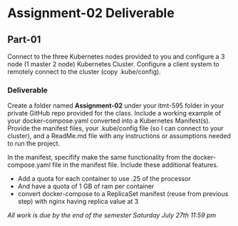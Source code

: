 # Assignment-02 Deliverable

## Part-01

Connect to the three Kubernetes nodes provided to you and configure a 3 node (1 master 2 node) Kubernetes Cluster.    Configure a client system to remotely connect to the cluster (copy .kube/config).

### Deliverable

Create a folder named **Assignment-02** under your itmt-595 folder in your private GitHub repo provided for the class.  Include a working example of your docker-compose.yaml converted into a Kubernetes Manifest(s).  Provide the manifest files, your .kube/config file (so I can connect to your cluster), and a ReadMe.md file with any instructions or assumptions needed to run the project.

In the manifest, specifify make the same functionality from the docker-compose.yaml file in the manifest file.
Include these additional features.

* Add a quota for each container to use .25 of the processor 
* And have a quota of 1 GB of ram per container
* convert docker-compose to a ReplicaSet manifest (reuse from previous step) with nginx having replica value at 3

*All work is due by the end of the semester Saturday July 27th 11:59 pm*
